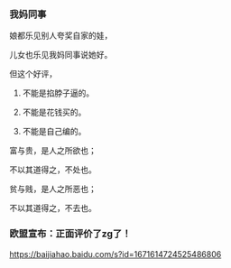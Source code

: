 ### 我妈同事

娘都乐见别人夸奖自家的娃，

儿女也乐见我妈同事说她好。

但这个好评，

1. 不能是掐脖子逼的。

2. 不能是花钱买的。

3. 不能是自己编的。

富与贵，是人之所欲也；

不以其道得之，不处也。

贫与贱，是人之所恶也；

不以其道得之，不去也。

### 欧盟宣布：正面评价了zg了！
https://baijiahao.baidu.com/s?id=1671614724525486806
